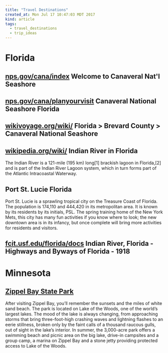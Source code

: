 ```yaml
---
title: "Travel Destinations"
created_at: Mon Jul 17 10:47:03 MDT 2017
kind: article
tags:
  - travel_destinations
  - trip_ideas
---
```


<h1>Florida</h1>

<h2>
  <a href="https://www.nps.gov/cana/index.htm" target="_blank">nps.gov/cana/index</a>
  Welcome to Canaveral Nat'l Seashore
</h2>

<h2>
  <a href="https://www.nps.gov/cana/planyourvisit/maps.htm" target="_blank">nps.gov/cana/planyourvisit</a>
  Canaveral National Seashore Florida
</h2>

<h2>
  <a href="https://en.wikivoyage.org/wiki/Canaveral_National_Seashore" target="_blank">wikivoyage.org/wiki/</a>
  Florida > Brevard County > Canaveral National Seashore
</h2>

<h2>
  <a href="https://en.wikipedia.org/wiki/Indian_River_%28Florida%29" target="_blank">wikipedia.org/wiki/</a>
  Indian River in Florida
</h2>

The Indian River is a 121-mile (195 km) long[1] brackish lagoon in
Florida,[2] and is part of the Indian River Lagoon system, which in turn
forms part of the Atlantic Intracoastal Waterway.

<h2>Port St. Lucie Florida</h2>

Port St. Lucie is a sprawling tropical city on the Treasure Coast of
Florida. The population is 174,110 and 444,420 in its metropolitan
area. It is known by its residents by its initials, PSL. The spring
training home of the New York Mets, this city has many fun activities
if you know where to look; the new downtown area is in its infancy,
but once complete will bring more activities for residents and visitors.

<h2>
  <a href="http://fcit.usf.edu/florida/docs/i/indriv2.htm" target="_blank">fcit.usf.edu/florida/docs</a>
  Indian River, Florida - Highways and Byways of Florida - 1918
</h2>

<h1>Minnesota</h1>

<h2>
  <a href="http://www.dnr.state.mn.us/state_parks/zippel_bay/index.html" target="_blank">Zippel Bay State Park</a>
</h2>

After visiting Zippel Bay, you’ll remember the sunsets and the miles
of white sand beach. The park is located on Lake of the Woods, one of
the world’s largest lakes. The mood of the lake is always changing,
from approaching storms that bring three-foot-high crashing waves and
lightning flashes to an eerie stillness, broken only by the faint calls
of a thousand raucous gulls, out of sight in the lake’s interior. In
summer, the 3,000-acre park offers a swimming beach and picnic area on
the big lake, drive-in campsites and a group camp, a marina on Zippel
Bay and a stone jetty providing protected access to Lake of the Woods.

<!--
html boilerplate
<a href="" target="_blank"></a>
<a name=""></a>
<img src="" width="400px">
<ul>
  <li></li>
</ul>
<pre>
</pre>
<pre><code>
</code></pre>
<math xmlns='http://www.w3.org/1998/Math/MathML' display='block'>
</math>
-->
